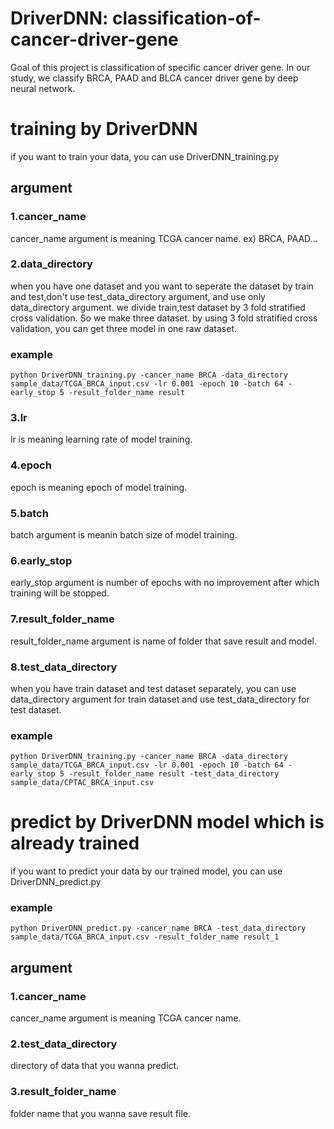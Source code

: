 # DriverDNN: classification-of-cancer-driver-gene
Goal of this project is classification of specific cancer driver gene.
In our study, we classify BRCA, PAAD and BLCA cancer driver gene by deep neural network.

# training by DriverDNN
if you want to train your data, you can use DriverDNN_training.py
## argument
### 1.cancer_name
cancer_name argument is meaning TCGA cancer name.
ex) BRCA, PAAD...

### 2.data_directory 
when you have one dataset and you want to seperate the dataset by train and test,don't use test_data_directory argument, and use only data_directory argument. 
we divide train,test dataset by 3 fold stratified cross validation. So we make three dataset. by using 3 fold stratified cross validation, you can get three model in one raw dataset.
### example 
    python DriverDNN_training.py -cancer_name BRCA -data_directory sample_data/TCGA_BRCA_input.csv -lr 0.001 -epoch 10 -batch 64 -early_stop 5 -result_folder_name result 

### 3.lr
lr is meaning learning rate of model training.

### 4.epoch
epoch is meaning epoch of model training.

### 5.batch
batch argument is meanin batch size of model training.

### 6.early_stop
early_stop argument is number of epochs with no improvement after which training will be stopped.

### 7.result_folder_name
result_folder_name argument is name of folder that save result and model.

### 8.test_data_directory
when you have train dataset and test dataset separately, you can use data_directory argument for train dataset and use test_data_directory for test dataset.
### example 
    python DriverDNN_training.py -cancer_name BRCA -data_directory sample_data/TCGA_BRCA_input.csv -lr 0.001 -epoch 10 -batch 64 -early_stop 5 -result_folder_name result -test_data_directory sample_data/CPTAC_BRCA_input.csv

# predict by DriverDNN model which is already trained
if you want to predict your data by our trained model, you can use DriverDNN_predict.py
### example 
    python DriverDNN_predict.py -cancer_name BRCA -test_data_directory sample_data/TCGA_BRCA_input.csv -result_folder_name result_1

## argument
### 1.cancer_name
cancer_name argument is meaning TCGA cancer name.

### 2.test_data_directory
directory of data that you wanna predict.

### 3.result_folder_name
folder name that you wanna save result file.
